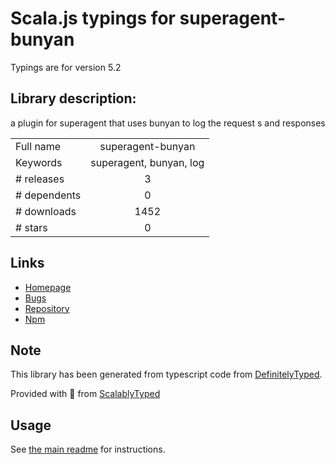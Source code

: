 
# Scala.js typings for superagent-bunyan

Typings are for version 5.2

## Library description:
a plugin for superagent that uses bunyan to log the request s and responses

|                    |                 |
| ------------------ | :-------------: |
| Full name          | superagent-bunyan |
| Keywords           | superagent, bunyan, log |
| # releases         | 3 |
| # dependents       | 0 |
| # downloads        | 1452 |
| # stars            | 0 |

## Links
- [Homepage](https://github.com/joaquimserafim/superagent-bunyan#readme)
- [Bugs](https://github.com/joaquimserafim/superagent-bunyan/issues)
- [Repository](https://github.com/joaquimserafim/superagent-bunyan)
- [Npm](https://www.npmjs.com/package/superagent-bunyan)
    


## Note
This library has been generated from typescript code from [DefinitelyTyped](https://definitelytyped.org).

Provided with :purple_heart: from [ScalablyTyped](https://github.com/oyvindberg/ScalablyTyped)

## Usage
See [the main readme](../../readme.md) for instructions.


